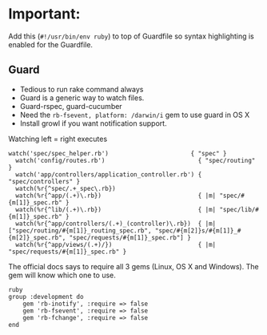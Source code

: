 # Important:

Add this (`#!/usr/bin/env ruby`) to top of Guardfile so syntax highlighting is enabled for the Guardfile.

## Guard
- Tedious to run rake command always
- Guard is a generic way to watch files.
- Guard-rspec, guard-cucumber
- Need the `rb-fsevent, platform: /darwin/i` gem to use guard in OS X
- Install growl if you want notification support.

Watching left = right executes

    watch('spec/spec_helper.rb')                       { "spec" }
      watch('config/routes.rb')                          { "spec/routing" }
      watch('app/controllers/application_controller.rb') { "spec/controllers" }
      watch(%r{^spec/.+_spec\.rb})
      watch(%r{^app/(.+)\.rb})                           { |m| "spec/#{m[1]}_spec.rb" }
      watch(%r{^lib/(.+)\.rb})                           { |m| "spec/lib/#{m[1]}_spec.rb" }
      watch(%r{^app/controllers/(.+)_(controller)\.rb})  { |m| ["spec/routing/#{m[1]}_routing_spec.rb", "spec/#{m[2]}s/#{m[1]}_#{m[2]}_spec.rb", "spec/requests/#{m[1]}_spec.rb"] }
      watch(%r{^app/views/(.+)/})                        { |m| "spec/requests/#{m[1]}_spec.rb" }

The official docs says to require all 3 gems (Linux, OS X and Windows). The gem will know which one to use.

    ruby
    group :development do
        gem 'rb-inotify', :require => false
        gem 'rb-fsevent', :require => false
        gem 'rb-fchange', :require => false
    end
